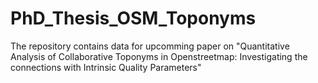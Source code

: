 # PhD_Thesis_OSM_Toponyms
The repository contains data for upcomming paper on "Quantitative Analysis of Collaborative Toponyms in Openstreetmap: Investigating the connections with Intrinsic Quality Parameters"
